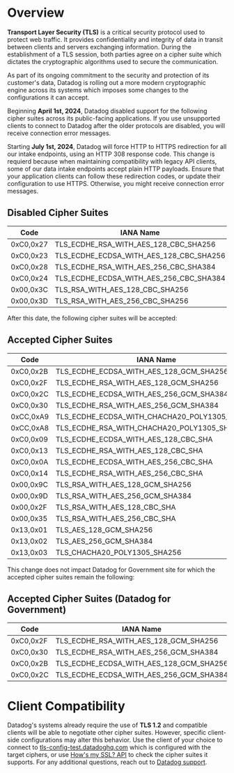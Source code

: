 # Overview

**Transport Layer Security (TLS)** is a critical security protocol used to protect web traffic. It provides confidentiality and integrity of data in transit between clients and servers exchanging information. During the establishment of a TLS session, both parties agree on a cipher suite which dictates the cryptographic algorithms used to secure the communication.

As part of its ongoing commitment to the security and protection of its customer's data, Datadog is rolling out a more modern cryptographic engine across its systems which imposes some changes to the configurations it can accept.

Beginning **April 1st, 2024**, Datadog disabled support for the following cipher suites across its public-facing applications. If you use unsupported clients to connect to Datadog after the older protocols are disabled, you will receive connection error messages.

Starting **July 1st, 2024**, Datadog will force HTTP to HTTPS redirection for all our intake endpoints, using an HTTP 308 response code. This change is requierd because when maintaining compatibility with legacy API clients, some of our data intake endpoints accept plain HTTP payloads. Ensure that your application clients can follow these redirection codes, or update their configuration to use HTTPS. Otherwise, you might receive connection error messages.

## Disabled Cipher Suites

| Code       | IANA Name                                |
|------------|------------------------------------------|
| 0xC0,0x27   | TLS_ECDHE_RSA_WITH_AES_128_CBC_SHA256    |
| 0xC0,0x23   | TLS_ECDHE_ECDSA_WITH_AES_128_CBC_SHA256  |
| 0xC0,0x28   | TLS_ECDHE_RSA_WITH_AES_256_CBC_SHA384    |
| 0xC0,0x24   | TLS_ECDHE_ECDSA_WITH_AES_256_CBC_SHA384  |
| 0x00,0x3C   | TLS_RSA_WITH_AES_128_CBC_SHA256          |
| 0x00,0x3D   | TLS_RSA_WITH_AES_256_CBC_SHA256          |

After this date, the following cipher suites will be accepted:

## Accepted Cipher Suites

| Code       | IANA Name                                       |
|------------|-------------------------------------------------|
| 0xC0,0x2B   | TLS_ECDHE_ECDSA_WITH_AES_128_GCM_SHA256        |
| 0xC0,0x2F   | TLS_ECDHE_RSA_WITH_AES_128_GCM_SHA256          |
| 0xC0,0x2C   | TLS_ECDHE_ECDSA_WITH_AES_256_GCM_SHA384        |
| 0xC0,0x30   | TLS_ECDHE_RSA_WITH_AES_256_GCM_SHA384          |
| 0xCC,0xA9   | TLS_ECDHE_ECDSA_WITH_CHACHA20_POLY1305_SHA256 |
| 0xCC,0xA8   | TLS_ECDHE_RSA_WITH_CHACHA20_POLY1305_SHA256   |
| 0xC0,0x09   | TLS_ECDHE_ECDSA_WITH_AES_128_CBC_SHA          |
| 0xC0,0x13   | TLS_ECDHE_RSA_WITH_AES_128_CBC_SHA            |
| 0xC0,0x0A   | TLS_ECDHE_ECDSA_WITH_AES_256_CBC_SHA          |
| 0xC0,0x14   | TLS_ECDHE_RSA_WITH_AES_256_CBC_SHA            |
| 0x00,0x9C   | TLS_RSA_WITH_AES_128_GCM_SHA256               |
| 0x00,0x9D   | TLS_RSA_WITH_AES_256_GCM_SHA384               |
| 0x00,0x2F   | TLS_RSA_WITH_AES_128_CBC_SHA                 |
| 0x00,0x35   | TLS_RSA_WITH_AES_256_CBC_SHA                 |
| 0x13,0x01   | TLS_AES_128_GCM_SHA256                        |
| 0x13,0x02   | TLS_AES_256_GCM_SHA384                        |
| 0x13,0x03   | TLS_CHACHA20_POLY1305_SHA256                  |

This change does not impact Datadog for Government site for which the accepted cipher suites remain the following:

## Accepted Cipher Suites (Datadog for Government)

| Code       | IANA Name                                |
|------------|------------------------------------------|
| 0xC0,0x2F   | TLS_ECDHE_RSA_WITH_AES_128_GCM_SHA256    |
| 0xC0,0x30   | TLS_ECDHE_RSA_WITH_AES_256_GCM_SHA384    |
| 0xC0,0x2B   | TLS_ECDHE_ECDSA_WITH_AES_128_GCM_SHA256  |
| 0xC0,0x2C   | TLS_ECDHE_ECDSA_WITH_AES_256_GCM_SHA384  |

# Client Compatibility

Datadog's systems already require the use of **TLS 1.2** and compatible clients will be able to negotiate other cipher suites. However, specific client-side configurations may alter this behavior. Use the client of your choice to connect to [tls-config-test.datadoghq.com][3] which is configured with the target ciphers, or use [How's my SSL? API][1] to check the cipher suites it supports. For any additional questions, reach out to [Datadog support][2].


[1]: https://www.howsmyssl.com/api/
[2]: /help
[3]: https://tls-config-test.datadoghq.com
